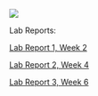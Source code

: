 ![](https://i.pinimg.com/originals/ef/fa/42/effa42dac363a54ade4cbbdd9f9f52cc.gif)

Lab Reports:

[Lab Report 1, Week 2](https://kessert.github.io/cse15l-lab-reports/lab-report-1-week-2)

[Lab Report 2, Week 4](https://kessert.github.io/cse15l-lab-reports/lab-report-2-week-4)

[Lab Report 3, Week 6](https://kessert.github.io/cse15l-lab-reports/lab-report-3-week-6)
